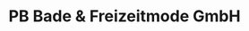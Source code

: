 ---
title: "PB Bade & Freizeitmode GmbH"
url: /bad-abbach/pb-bade-und-freizeitmode-gmbh/
shop: Kleidung
---